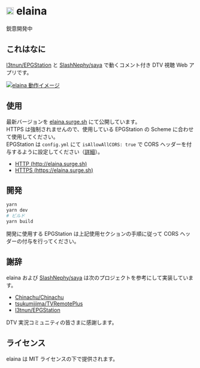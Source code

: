 # <img src="https://i.gyazo.com/297a60290f2b9ecc7b766ac532841fd7.jpg" alt="elaina logo" width="20px"> elaina

鋭意開発中

## これはなに

[l3tnun/EPGStation](https://github.com/l3tnun/EPGStation) と [SlashNephy/saya](https://github.com/SlashNephy/saya) で動くコメント付き DTV 視聴 Web アプリです。

[![elaina 動作イメージ](https://i.gyazo.com/a028110a6b4befb003c5f3f9d045a663.jpg)](https://gyazo.com/a028110a6b4befb003c5f3f9d045a663)

## 使用

最新バージョンを [elaina.surge.sh](http://elaina.surge.sh) にて公開しています。<br />
HTTPS は強制されませんので、使用している EPGStation の Scheme に合わせて使用してください。<br />
EPGStation は `config.yml` にて `isAllowAllCORS: true` で CORS ヘッダーを付与するように設定してください（[詳細](https://github.com/l3tnun/EPGStation/blob/723dacd3f0344615c6b9e766f2f00cbc17251cd1/doc/conf-manual.md#isallowallcors)）。

- [HTTP (http://elaina.surge.sh)](http://elaina.surge.sh)
- [HTTPS (https://elaina.surge.sh)](https://elaina.surge.sh)

## 開発

```bash
yarn
yarn dev
# ビルド
yarn build
```

開発に使用する EPGStation は上記使用セクションの手順に従って CORS ヘッダーの付与を行ってください。

## 謝辞

elaina および [SlashNephy/saya](https://github.com/SlashNephy/saya) は次のプロジェクトを参考にして実装しています。

- [Chinachu/Chinachu](https://github.com/Chinachu/Chinachu)
- [tsukumijima/TVRemotePlus](https://github.com/tsukumijima/TVRemotePlus)
- [l3tnun/EPGStation](https://github.com/l3tnun/EPGStation)

DTV 実況コミュニティの皆さまに感謝します。

## ライセンス

elaina は MIT ライセンスの下で提供されます。
